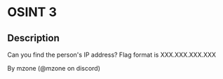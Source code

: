 # OSINT 3

## Description

Can you find the person's IP address? Flag format is XXX.XXX.XXX.XXX

By mzone (@mzone on discord)


